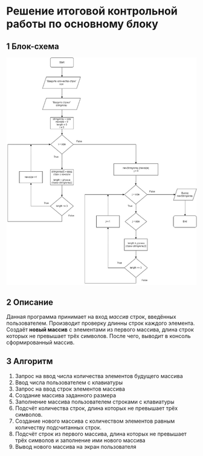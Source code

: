 
# __Решение итоговой контрольной работы по основному блоку__

## 1 Блок-схема
![diagramm](DiagramContrWork.jpg)


## 2 Описание

Данная программа принимает на вход *массив* строк, введённых пользователем. Производит проверку длинны строк каждого элемента. Создаёт __новый массив__ с элементами из первого массива, длина строк которых не превышает трёх символов.
После чего, выводит в консоль сформированный массив.


## 3 Алгоритм

1. Запрос на ввод числа количества элементов будущего массива
2. Ввод числа пользователем с клавиатуры
3. Запрос на ввод строк элементов массива
4. Создание массива заданного размера
5. Заполнение массива пользователем строками с клавиатуры
6. Подсчёт количества строк, длина которых не превышает трёх символов.
7. Создание нового массива с количеством элементов равным количеству подсчитанных строк.
8. Подсчёт строк из первого массива, длина которых не превышает трёх символов и заполнение ими нового массива
9. Вывод нового массива на экран пользователя
